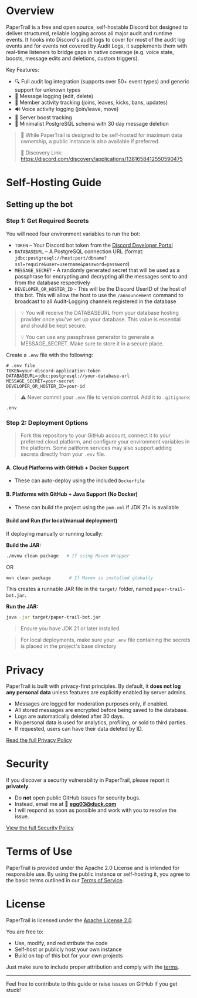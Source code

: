 # Overview
PaperTrail is a free and open source, self-hostable Discord bot designed to deliver structured, reliable logging across all major audit and runtime events. It hooks into Discord's audit logs to cover for most of the audit log events and for events not covered by Audit Logs, it supplements them with real-time listeners to bridge gaps in native coverage (e.g. voice state, boosts, message edits and deletions, custom triggers).

Key Features:

- 🔍 Full audit log integration (supports over 50+ event types) and generic support for unknown types
- 💬 Message logging  (edit, delete)
- 👤 Member activity tracking (joins, leaves, kicks, bans, updates)
- 🔊 Voice activity logging (join/leave, move)
- 🚀 Server boost tracking
- 🧱 Minimalist PostgreSQL schema with 30 day message deletion

> 🔐 While PaperTrail is designed to be self-hosted for maximum data ownership, a public instance is also available if preferred.
> 
> 📎 Discovery Link: https://discord.com/discovery/applications/1381658412550590475

# Self-Hosting Guide

## Setting up the bot
### Step 1: Get Required Secrets

You will need four environment variables to run the bot:

- `TOKEN` – Your Discord bot token from the [Discord Developer Portal](https://discord.com/developers/applications)
- `DATABASEURL` – A PostgreSQL connection URL (format: `jdbc:postgresql://host:port/dbname?ssl=require&user=username&password=password`)
- `MESSAGE_SECRET` - A randomly generated secret that will be used as a passphrase for encrypting and decrypting all the messages sent to and from the database respectively
- `DEVELOPER_OR_HOSTER_ID` - This will be the Discord UserID of the host of this bot. This will allow the host to use the `/announcement` command to broadcast to all Audit-Logging channels registered in the database
> 💡 You will receive the DATABASEURL from your database hosting provider once you've set up your database. This value is essential and should be kept secure.
> 
> 💡 You can use any passphrase generator to generate a MESSAGE_SECRET. Make sure to store it in a secure place.

Create a `.env` file with the following:

```env
# .env file
TOKEN=your-discord-application-token
DATABASEURL=jdbc:postgresql://your-database-url
MESSAGE_SECRET=your-secret
DEVELOPER_OR_HOSTER_ID=your-id
```

> ⚠️ Never commit your `.env` file to version control. Add it to `.gitignore`:

```gitignore
.env
```


### Step 2: Deployment Options
> Fork this repository to your GitHub account, connect it to your preferred cloud platform, and configure your environment variables in the platform. Some paltform services may also support adding secrets directly from your `.env` file.
#### A. Cloud Platforms with GitHub + Docker Support

- These can auto-deploy using the included `Dockerfile`

#### B. Platforms with GitHub + Java Support (No Docker)

- These can build the project using the `pom.xml` if JDK 21+ is available

#### Build and Run (for local/manual deployment)

If deploying manually or running locally:

**Build the JAR:**

```sh
./mvnw clean package   # If using Maven Wrapper
```
 OR
```sh
mvn clean package       # If Maven is installed globally
```
This creates a runnable JAR file in the `target/` folder, named `paper-trail-bot.jar`.

**Run the JAR:**

```sh
java -jar target/paper-trail-bot.jar
```

> Ensure you have JDK 21 or later installed.

> For local deployments, make sure your `.env` file containing the secrets is placed in the project's base directory


# Privacy

PaperTrail is built with privacy-first principles. By default, it **does not log any personal data** unless features are explicitly enabled by server admins.

- Messages are logged for moderation purposes only, if enabled.
- All stored messages are encrypted before being saved to the database.
- Logs are automatically deleted after 30 days.
- No personal data is used for analytics, profiling, or sold to third parties.
- If requested, users can have their data deleted by ID.

[Read the full Privacy Policy](./PRIVACY.md)

# Security

If you discover a security vulnerability in PaperTrail, please report it **privately**.

- Do **not** open public GitHub issues for security bugs.
- Instead, email me at 📧 **egg03@duck.com**
- I will respond as soon as possible and work with you to resolve the issue.

[View the full Security Policy](./SECURITY.md)

# Terms of Use

PaperTrail is provided under the Apache 2.0 License and is intended for responsible use. By using the public instance or self-hosting it, you agree to the basic terms outlined in our [Terms of Service](./TERMS.md).

# License

PaperTrail is licensed under the [Apache License 2.0](./LICENSE).

You are free to:
- Use, modify, and redistribute the code
- Self-host or publicly host your own instance
- Build on top of this bot for your own projects

Just make sure to include proper attribution and comply with the [terms](https://www.apache.org/licenses/LICENSE-2.0).

---
Feel free to contribute to this guide or raise issues on GitHub if you get stuck!

